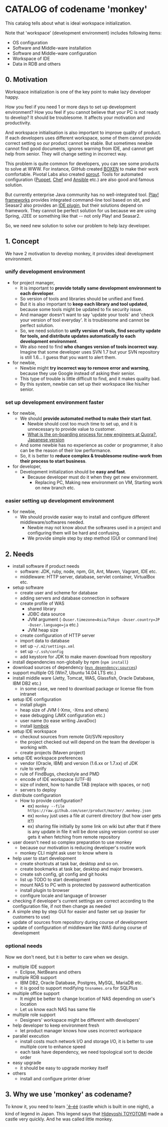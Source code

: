 # CATALOG of codename 'monkey'
This catalog tells about what is ideal workspace initialization.

Note that 'workspace' (development environment) includes following items:

* OS configuration
* Software and Middle-ware installation
* Software and Middle-ware configuration
* Workspace of IDE
* Data in RDB and others

## 0. Motivation
Workspace initialization is one of the key point to make lazy developer happy.

How you feel if you need 1 or more days to set up development environment?
How you feel if you cannot believe that your PC is not ready to develop?
It should be troublesome. It affects your motivation and productivity.

And workspace initialisation is also important to improve quality of product.
If each developers uses different workspace, some of them cannot provide correct setting so our product cannot be stable.
But sometimes newbie cannot find good documents, ignores warning from IDE, and cannot get help from senior.
They will change setting in incorrect way.

This problem is quite common for developers, you can see some products to solve at WWW.
For instance, GitHub created [BOXEN](http://boxen.github.com/) to make their work comfortable. Pivotal Labs also created [sprout](https://github.com/pivotal-sprout/sprout).
Tools for automated configuration ([Puppet](http://puppetlabs.com/puppet/what-is-puppet), [Chef](http://www.opscode.com/chef/) and [Ansible](http://www.ansibleworks.com/) etc.) are also good and famous solution.

But currently enterprise Java community has no well-integrated tool.
[Play! frameworks](http://www.playframework.com/) provides integrated command-line tool based on sbt, and Seasar2 also provides
an [IDE plugin](http://dolteng.sandbox.seasar.org/), but their solutions depend on framework. They cannot be perfect solution for us because we are using Spring, J2EE or something like that -- not only Play! and Seasar2.

So, we need new solution to solve our problem to help lazy developer.

## 1. Concept
We have 2 motivation to develop monkey, it provides ideal development environment.

### unify development environment
* for project manager,
    * It is important to __provide totally same development environment to each developer__.
    * So version of tools and libraries should be unified and fixed.
    * But it is also important to __keep each library and tool updated__, because some tools might be updated to fix security issue.
    * And manager doesn't want to say 'update your tools' and 'check your version of tool everyday'. It is troublesome and cannot be perfect solution.
    * So, we need solution to __unify version of tools, find security update for tools, and distribute updates automatically to each development environment__.
    * We also need to find __who changes version of tools incorrect way__. Imagine that some developer uses SVN 1.7 but your SVN repository is still 1.6... I guess that you want to alert them.
* for newbie,
    * Newbie might __try incorrect way to remove error and warning__, because they use Google instead of asking their senior.
    * This type of trouble is little difficult to find, and it makes quality bad.
    * By this system, newbie can set up their workspace like his/her senior.

### set up development environment faster
* for newbie,
    * We should __provide automated method to make their start fast__.
        * Newbie should cost too much time to set up, and it is unnecessary to provide value to customer.
        * [What is the on-boarding process for new engineers at Quora?](http://www.quora.com/Quora-company/What-is-the-on-boarding-process-for-new-engineers-at-Quora), [Japanese version](http://wazanova.jp/post/66072822397/quora)
    * And some newbie has no experience as coder or programmer, it also can be the reason of their low performance.
    * So, it is better to __reduce complex &amp; troublesome routine-work from their process to start business__.
* for developer,
    * Development initialization should be __easy and fast__.
        * Because developer must do it when they get new environment.
            * Replacing PC, Making new environment on VM, Starting work on new branch etc.

### easier setting up development environment
* for newbie,
    * We should provide easier way to install and configure different middleware/softwares needed.
        * Newbie may not know about the softwares used in a project and configuring them will be hard and confusing.
        * We provide simple step by step method (GUI or command line)

## 2. Needs
* install software if product needs
    * software: JDK, ruby, node, npm, Git, Ant, Maven, Vagrant, IDE etc.
    * middleware: HTTP server, database, servlet container, VirtualBox etc.
* setup software
    * create user and scheme for database
    * adding servers and database connection in software
    * create profile of WAS
        * shared library
        * JDBC data source
        * JVM argument (`-Duser.timezone=Asia/Tokyo -Duser.country=JP -Duser.language=ja` etc.)
        * JVM heap size
    * create configuration of HTTP server
    * import data to database
    * set up `~/.m2/settings.xml`
    * set up `~/.ssh/config`
    * add keystore for JDK to make maven download from repository
* install dependencies non-globally by npm (`npm install`)
* download sources of dependency ([`mvn dependency:sources`](http://maven.apache.org/plugins/maven-dependency-plugin/sources-mojo.html))
* support multiple OS (Win7, Ubuntu 14.04 LTS etc.)
* install middle ware (Jetty, Tomcat, WAS, Glassfish, Oracle Database, IBM DB2 etc.)
    * in some case, we need to download package or license file from intranet
* setup IDE configuration
    * install plugin
    * heap size of JVM (-Xmx, -Xms and others)
    * ease debugging (JMX configuration etc.)
    * user name (to ease writing JavaDoc)
    * install [lombok](http://projectlombok.org/)
* setup IDE workspace
    * checkout sources from remote Git/SVN repository
    * the project checked out will depend on the team the developer is working with.
    * create projects (Maven project)
* setup IDE workspace preferences
    * vendor (Oracle, IBM) and version (1.6.xx or 1.7.xx) of JDK
    * rule to verify
    * rule of FindBugs, checkstyle and PMD
    * encode of IDE workspace (UTF-8)
    * size of indent, how to handle TAB (replace with spaces, or not)
    * servers to deploy
* distribute configuration
    * How to provide configuration? 
        * ex) `monkey --file https://raw.github.com/user/product/master/.monkey.json`
        * ex) `monkey` just uses a file at current directory (but how user gets it?)
        * ex) sharing file initially by some link on wiki but after that if there is any update in file it will be done using version control so user gets it when fetching from remote repository
* user doesn't need so complex preparation to use monkey
    * because our motivation is reducing developer's routine work
    * monkey CLI might ask user to know where is 
* help user to start development
    * create shortcuts at task bar, desktop and so on.
    * create bookmarks at task bar, desktop and major browsers.
    * create ssh config, git config and git hooks
    * list up TODO to start development
    * mount NAS to PC with is protected by password authentication
    * install plugin to browser
    * configure locale and language of browser
* checking if developer's current settings are correct according to the configuration file, if not then change as needed
* A simple step by step GUI for easier and faster set up (easier for customers to use)
* update of sources from repository during course of development
* update of configuration of middleware like WAS during course of development

### optional needs

Now we don't need, but it is better to care when we design.

* multiple IDE support
    * Eclipse, NetBeans and others
* multiple RDB support
    * IBM DB2, Oracle Database, Postgres, MySQL, MariaDB etc.
    * it is good to support modifying `tnsnames.ora` for SQLPlus
* multiple office support
    * It might be better to change location of NAS depending on user's location
    * Let us know each NAS has same file
* multiple role support
    * Designers&apos; workspace might be different with developers&apos;
* help developer to keep environment fresh
    * let product manager knows how uses incorrect workspace
* parallel execution
    * install costs much network I/O and storage I/O, it is better to use multiple core to enhance speed
    * each task have dependency, we need topological sort to decide order
* easy upgrade
    * it should be easy to upgrade monkey itself
* others
    * install and configure printer driver


## 3. Why we use 'monkey' as codename?
To know it, you need to learn [ˆê–éé](http://ja.wikipedia.org/wiki/%E4%B8%80%E5%A4%9C%E5%9F%8E) (castle which is built in one night), a kind of legend in Japan.
This legend says that [Hideyoshi TOYOTOMI](http://en.wikipedia.org/wiki/Toyotomi_Hideyoshi) made a castle very quickly. And he was called little monkey.